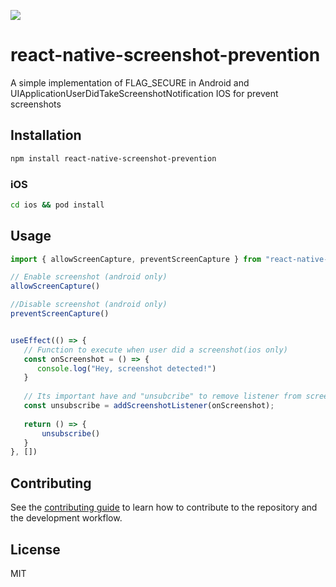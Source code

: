 ![](https://img.shields.io/bundlephobia/min/react-native-screenshot-prevention)
# react-native-screenshot-prevention

A simple implementation of FLAG_SECURE in Android and UIApplicationUserDidTakeScreenshotNotification IOS for prevent screenshots

## Installation

```sh
npm install react-native-screenshot-prevention
```

### iOS

```sh
cd ios && pod install
```

## Usage

```js
import { allowScreenCapture, preventScreenCapture } from "react-native-screenshot-prevention";

// Enable screenshot (android only)
allowScreenCapture()

//Disable screenshot (android only)
preventScreenCapture()


useEffect(() => {
   // Function to execute when user did a screenshot(ios only)
   const onScreenshot = () => {
      console.log("Hey, screenshot detected!")   
   }
    
   // Its important have and "unsubcribe" to remove listener from screen is dismonted
   const unsubscribe = addScreenshotListener(onScreenshot);
  
   return () => { 
       unsubscribe()
   }
}, [])
```

## Contributing

See the [contributing guide](CONTRIBUTING.md) to learn how to contribute to the repository and the development workflow.

## License

MIT
